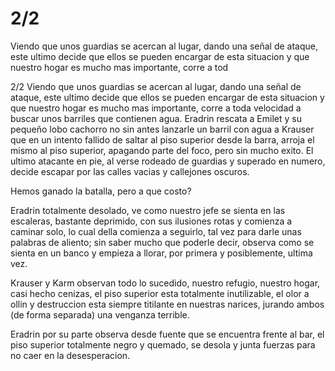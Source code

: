 # 2/2 
Viendo que unos guardias se acercan al lugar, dando una señal de ataque, este ultimo decide que ellos se pueden encargar de esta situacion y que nuestro hogar es mucho mas importante, corre a tod

2/2 
Viendo que unos guardias se acercan al lugar, dando una señal de ataque, este ultimo decide que ellos se pueden encargar de esta situacion y que nuestro hogar es mucho mas importante, corre a toda velocidad a buscar unos barriles que contienen agua. Eradrin rescata a Emilet y su pequeño lobo cachorro no sin antes lanzarle un barril con agua a Krauser que en un intento fallido de saltar al piso superior desde la barra, arroja el mismo al piso superior, apagando parte del foco, pero sin mucho exito.
El ultimo atacante en pie, al verse rodeado de guardias y superado en numero, decide escapar por las calles vacias y callejones oscuros.

Hemos ganado la batalla, pero a que costo?

Eradrin totalmente desolado, ve como nuestro jefe se sienta en las escaleras, bastante deprimido, con sus ilusiones rotas y comienza a caminar solo, lo cual della comienza a seguirlo, tal vez para darle unas palabras de aliento; sin saber mucho que poderle decir, observa como se sienta en un banco y empieza a llorar, por primera y posiblemente, ultima vez.

Krauser y Karm observan todo lo sucedido, nuestro refugio, nuestro hogar, casi hecho cenizas, el piso superior esta totalmente inutilizable, el olor a ollin y destruccion esta siempre titilante en nuestras narices, jurando ambos (de forma separada) una venganza terrible.

Eradrin por su parte observa desde fuente que se encuentra frente al bar, el piso superior totalmente negro y quemado, se desola y junta fuerzas para no caer en la desesperacion.

